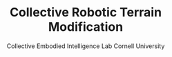 <br>
<p align="center">
<h1 align="center"><strong>Collective Robotic Terrain Modification</strong></h1>
  <p align="center">
    Collective Embodied Intelligence Lab
    Cornell University 
  </p>
</p>

<div id="top" align="center">